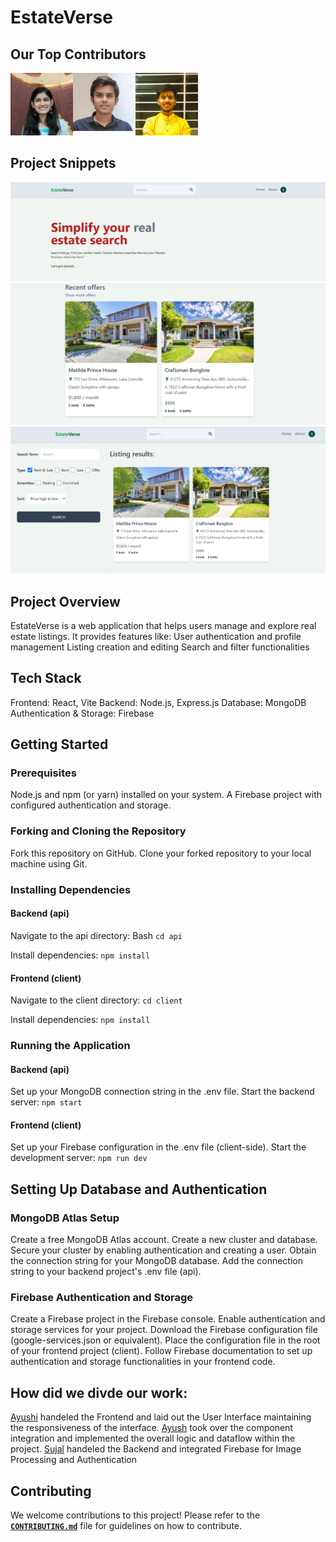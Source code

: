 # EstateVerse

## Our Top Contributors 
<div style="display: flex;">
  <a href="https://github.com/Ayu1C">
    <img src="images/Ayushi.jpeg" alt="Contributor 1" width="100"/>
  </a>
  <a href="https://github.com/ayushharode">
    <img src="images/Ayush.png" alt="Contributor 2" width="100"/>
  </a>
  <a href="https://github.com/Sujal-2820">
    <img src="images/Sujal-Soni1.jpg" alt="Contributor 3" width="100"/>
  </a>
</div>

## Project Snippets 
![Header](images/header.jpg)
![recent](images/recent.jpg)
![dashboard](images/dash.jpg)

## Project Overview

EstateVerse is a web application that helps users manage and explore real estate listings. It provides features like:
User authentication and profile management
Listing creation and editing 
Search and filter functionalities

## Tech Stack
Frontend: React, Vite
Backend: Node.js, Express.js
Database: MongoDB
Authentication & Storage: Firebase


## Getting Started

### Prerequisites

Node.js and npm (or yarn) installed on your system.
A Firebase project with configured authentication and storage.
### Forking and Cloning the Repository

Fork this repository on GitHub.
Clone your forked repository to your local machine using Git.

### Installing Dependencies

#### Backend (api)

Navigate to the api directory:
Bash
`cd api`

Install dependencies:
`npm install`

#### Frontend (client)

Navigate to the client directory:
`cd client`

Install dependencies:
`npm install`

### Running the Application

#### Backend (api)
Set up your MongoDB connection string in the .env file.
Start the backend server:
`npm start`

#### Frontend (client)
Set up your Firebase configuration in the .env file (client-side).
Start the development server:
`npm run dev`

## Setting Up Database and Authentication

### MongoDB Atlas Setup

Create a free MongoDB Atlas account.
Create a new cluster and database.
Secure your cluster by enabling authentication and creating a user.
Obtain the connection string for your MongoDB database.
Add the connection string to your backend project's .env file (api).
### Firebase Authentication and Storage

Create a Firebase project in the Firebase console.
Enable authentication and storage services for your project.
Download the Firebase configuration file (google-services.json or equivalent).
Place the configuration file in the root of your frontend project (client).
Follow Firebase documentation to set up authentication and storage functionalities in your frontend code.

## How did we divde our work:

<a href="https://github.com/Ayu1C">Ayushi</a> handeled the Frontend and laid out the User Interface maintaining the responsiveness of the interface.
<a href="https://github.com/ayushharode">Ayush</a> took over the component integration and implemented the overall logic and dataflow within the project.
<a href="https://github.com/Sujal-2820">Sujal</a> handeled the Backend and integrated Firebase for Image Processing and Authentication

## Contributing
We welcome contributions to this project! Please refer to the **<code><a href="https://github.com/Sujal-2820/Real-Estate-Web-Application/blob/main/CONTRIBUTING.md">CONTRIBUTING.md</a></code>** file for guidelines on how to contribute.
